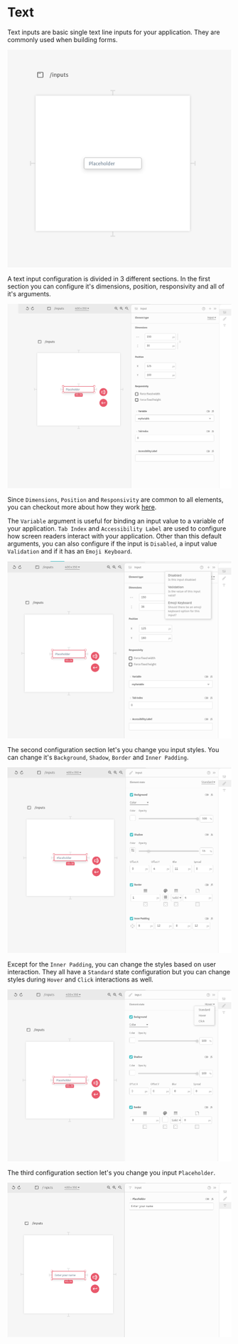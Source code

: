 # Text

Text inputs are basic single text line inputs for your application. They are commonly used when building forms.

![](../../../../.gitbook/assets/screenshot-from-2021-08-26-11-33-23.png)

 A text input configuration is divided in 3 different sections. In the first section you can configure it's dimensions, position, responsivity and all of it's arguments.

![](../../../../.gitbook/assets/screenshot-from-2021-08-27-11-36-56.png)

Since `Dimensions`, `Position` and `Responsivity` are common to all elements, you can checkout more about how they work [here](../).

The `Variable` argument is useful for binding an input value to a variable of your application. `Tab Index` and `Accessibility Label` are used to configure how screen readers interact with your application. Other than this default arguments, you can also configure if the input is `Disabled`, a input value `Validation` and if it has an `Emoji Keyboard`.

![](../../../../.gitbook/assets/screenshot-from-2021-08-27-11-42-33.png)

The  second configuration section let's you change you input styles. You can change it's `Background`, `Shadow`, `Border` and `Inner Padding`.

![](../../../../.gitbook/assets/screenshot-from-2021-08-27-11-38-03.png)

Except for the `Inner Padding`, you can change the styles based on user interaction. They all have a `Standard` state configuration but you can change styles during `Hover` and `Click` interactions as well.

![](../../../../.gitbook/assets/screenshot-from-2021-08-27-11-38-27.png)

The  third configuration section let's you change you input `Placeholder`.

![](../../../../.gitbook/assets/screenshot-from-2021-08-27-11-40-13.png)

